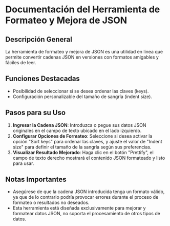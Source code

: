 # Documentación del Herramienta de Formateo y Mejora de JSON

## Descripción General

La herramienta de formateo y mejora de JSON es una utilidad en línea que permite convertir cadenas JSON en versiones con formatos amigables y fáciles de leer.

## Funciones Destacadas

* Posibilidad de seleccionar si se desea ordenar las claves (keys).
* Configuración personalizable del tamaño de sangría (indent size).

## Pasos para su Uso

1. **Ingresar la Cadena JSON**: Introduzca o pegue sus datos JSON originales en el campo de texto ubicado en el lado izquierdo.
2. **Configurar Opciones de Formateo**: Seleccione si desea activar la opción "Sort keys" para ordenar las claves, y ajuste el valor de "Indent size" para definir el tamaño de la sangría según sus preferencias.
3. **Visualizar Resultado Mejorado**: Haga clic en el botón "Prettify", el campo de texto derecho mostrará el contenido JSON formateado y listo para usar.

## Notas Importantes

* Asegúrese de que la cadena JSON introducida tenga un formato válido, ya que de lo contrario podría provocar errores durante el proceso de formateo o resultados no deseados.
* Esta herramienta está diseñada exclusivamente para mejorar y formatear datos JSON, no soporta el procesamiento de otros tipos de datos.